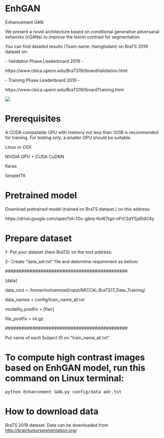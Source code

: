 # EnhGAN
Enhancement GAN

We present a novel architecture based on conditional generative adversarial networks (cGANs) to improve the lesion contrast for segmentation.

You can find detailed results (Team name: Hamghalam) on BraTS 2019 dataset on:
<p> - Validation Phase Leaderboard 2019 - </p>
<p> https://www.cbica.upenn.edu/BraTS19/lboardValidation.html </p>
<p>  - Training Phase Leaderboard 2019 - </p>
<p> https://www.cbica.upenn.edu/BraTS19/lboardTraining.html </p>


![](https://github.com/hamghalam/EnhGAN/blob/master/high_contrast.PNG)


# Prerequisites

<p> A CUDA compatable GPU with memory not less than 12GB is recommended for training. For testing only, a smaller GPU should be suitable. </p>
<p> Linux or OSX </p>
<p> NVIDIA GPU + CUDA CuDNN  </p> 
<p> Keras  </p>
<p> SimpleITK  </p>

# Pretrained model

Download pretrained model (trained on BraTS dataset.) on this address:

<p> https://drive.google.com/open?id=1Gc-gbrq-KoI67tgn-nFiCSdY5jd0dO4y </p>


# Prepare dataset

1- Put your dataset (here BraTS) on the root address:

2- Create "data_adr.txt" file and determine requirement as bellow:

#############################################
<p>[data] </p>
<p>data_root             = /home/mohammad/input/MICCAI_BraTS17_Data_Training/ </p>
<p>data_names            = config/train_name_all.txt </p>
<p>modality_postfix      = [flair] </p>
<p>file_postfix          = nii.gz </p>
#############################################
<p> Put name of each Subject ID on "train_name_all.txt"  </p> 


# To compute high contrast images based on EnhGAN model, run this command on Linux terminal:

<div class="highlight highlight-source-shell"><pre>
python Enhancement_GAN.py config/data_adr.txt
</pre></div>

# How to download data
BraTS 2019 dataset. Data can be downloaded from http://braintumorsegmentation.org/
